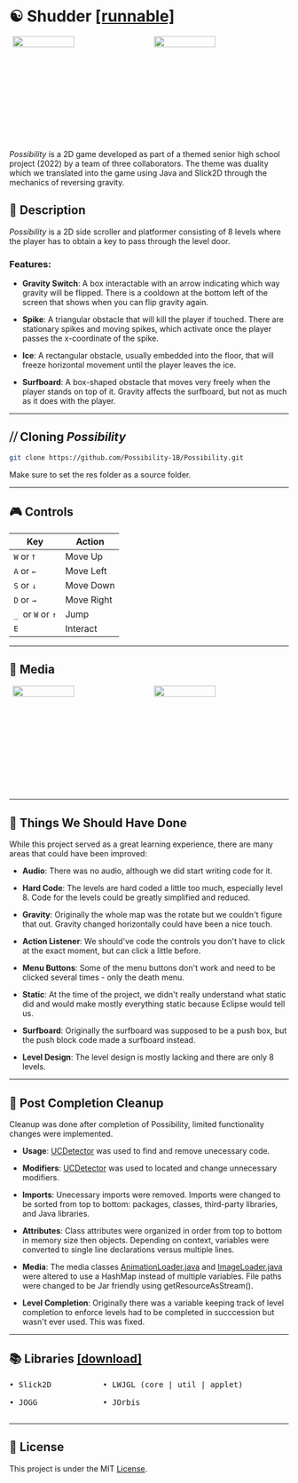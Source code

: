# ☯ Shudder [[runnable]](https://github.com/Possibility-1B/Possibility/releases/tag/Java8Binarries)

<div style="display: flex; justify-content: space-around;">
  <img align="left" src="https://github.com/user-attachments/assets/05b214e7-a524-41a1-924f-ab4537dc0abc" width="47%"/>
  <img align = "right" src="https://github.com/user-attachments/assets/4ae1b347-0dfd-4321-b615-e6706b8f8586" width="47%"/>
</div>   
<br/><br/><br/><br/><br/><br/><br/><br/><br/><br/>

_Possibility_ is a 2D game developed as part of a themed senior high school project (2022) by a team of three collaborators. The theme was duality which we translated into the game using Java and Slick2D through the mechanics of reversing gravity.

## 📜 Description

_Possibility_ is a 2D side scroller and platformer consisting of 8 levels where the player has to obtain a key to pass through the level door. 

### Features:
- **Gravity Switch**: A box interactable with an arrow indicating which way gravity will be flipped. There is a cooldown at the bottom left of the screen that shows when you can flip gravity again.
  
- **Spike**: A triangular obstacle that will kill the player if touched. There are stationary spikes and moving spikes, which activate once the player passes the x-coordinate of the spike.

- **Ice**: A rectangular obstacle, usually embedded into the floor, that will freeze horizontal movement until the player leaves the ice.

-  **Surfboard**: A box-shaped obstacle that moves very freely when the player stands on top of it. Gravity affects the surfboard, but not as much as it does with the player.

---
## ⧸⧸ Cloning _Possibility_

   ```bash
   git clone https://github.com/Possibility-1B/Possibility.git
```

Make sure to set the res folder as a source folder.

---

## 🎮 Controls

| Key                     | Action              |
|-------------------------|---------------------|
| `W` or `⭡`              | Move Up             |
| `A` or `←`              | Move Left           |
| `S` or `↓`              | Move Down           |
| `D` or `→`              | Move Right          |
| `_ `or `W` or `↑`       | Jump                |
| `E`                     | Interact            |  

---

## 📸 Media
<div style="display: flex; justify-content: space-around;">
  <img align="left" src="https://github.com/user-attachments/assets/5167ea94-3f0e-4513-b3b8-ad09b712a455" width = "47%"/>
  <img align = "right" src="https://github.com/user-attachments/assets/6e9c4696-91cf-4db5-be4a-a80f207dc80a" width= "47%"/>
</div>   
<br/><br/><br/><br/><br/><br/><br/><br/><br/><br/>

---

## 🚀 Things We Should Have Done

While this project served as a great learning experience, there are many areas that could have been improved:

- **Audio**: There was no audio, although we did start writing code for it.
  
- **Hard Code**: The levels are hard coded a little too much, especially level 8. Code for the levels could be greatly simplified and reduced.

- **Gravity**: Originally the whole map was the rotate but we couldn't figure that out. Gravity changed horizontally could have been a nice touch.

- **Action Listener**: We should've code the controls you don't have to click at the exact moment, but can click a little before. 

- **Menu Buttons**: Some of the menu buttons don't work and need to be clicked several times - only the death menu.

- **Static**: At the time of the project, we didn't really understand what static did and would make mostly everything static because Eclipse would tell us.

- **Surfboard**: Originally the surfboard was supposed to be a push box, but the push block code made a surfboard instead.

-  **Level Design**: The level design is mostly lacking and there are only 8 levels.

---

## 🧹 Post Completion Cleanup

Cleanup was done after completion of Possibility, limited functionality changes were implemented.

- **Usage**: [UCDetector](https://marketplace.eclipse.org/content/unnecessary-code-detector) was used to find and remove unecessary code.

- **Modifiers**: [UCDetector](https://marketplace.eclipse.org/content/unnecessary-code-detector) was used to located and change unnecessary modifiers.

- **Imports**: Unecessary imports were removed. Imports were changed to be sorted from top to bottom: packages, classes, third-party libraries, and Java libraries.

- **Attributes**: Class attributes were organized in order from top to bottom in memory size then objects. Depending on context, variables were converted to single line declarations versus multiple lines.

- **Media**: The media classes [AnimationLoader.java](https://github.com/Possibility-1B/Possibility/blob/main/src/Media/AnimationLoader.java) and [ImageLoader.java](https://github.com/Possibility-1B/Possibility/blob/main/src/Media/ImageLoader.java) were altered to use a HashMap instead of multiple variables. File paths were changed to be Jar friendly using getResourceAsStream().

- **Level Completion**: Originally there was a variable keeping track of level completion to enforce levels had to be completed in succcession but wasn't ever used. This was fixed.
  
---

## 📚 Libraries [[download]](https://github.com/user-attachments/files/17930581/libs.zip)
<pre
    <b>
• Slick2D           • LWJGL (core | util | applet)           • IBXM           • JInput           • JNLP   
        
• JOGG              • JOrbis                                 • TinyLinePP     • DirectInput      • OpenAL
    </b>
</pre>

---


## 📄 License

This project is under the MIT [License](./LICENSE).

